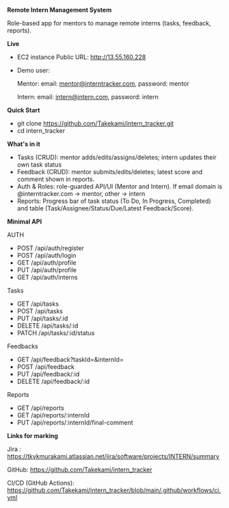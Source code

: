 **Remote Intern Management System**

Role-based app for mentors to manage remote interns (tasks, feedback, reports).

**Live**

* EC2 instance Public URL: http://13.55.160.228

* Demo user:

  Mentor:
    email: mentor@interntracker.com, password: mentor
  
  Intern:
    email: intern@intern.com, password: intern

**Quick Start**

* git clone https://github.com/Takekami/intern_tracker.git
* cd intern_tracker

**What's in it**

* Tasks (CRUD): mentor adds/edits/assigns/deletes; intern updates their own task status
* Feedback (CRUD): mentor submits/edits/deletes; latest score and comment shown in reports.
* Auth & Roles: role-guarded API/UI (Mentor and Intern). If email domain is @interntracker.com -> mentor, other -> intern
* Reports: Progress bar of task status (To Do, In Progress, Completed) and table (Task/Assignee/Status/Due/Latest Feedback/Score).

**Minimal API**

AUTH
* POST /api/auth/register
* POST /api/auth/login
* GET /api/auth/profile
* PUT /api/auth/profile
* GET /api/auth/interns

Tasks
* GET /api/tasks
* POST /api/tasks
* PUT /api/tasks/:id
* DELETE /api/tasks/:id
* PATCH /api/tasks/:id/status

Feedbacks
* GET /api/feedback?taskId=&internId=
* POST /api/feedback
* PUT /api/feedback/:id
* DELETE /api/feedback/:id

Reports
* GET /api/reports
* GET /api/reports/:internId
* PUT /api/reports/:internId/final-comment

**Links for marking**

Jira : https://tkykmurakami.atlassian.net/jira/software/projects/INTERN/summary

GitHub: https://github.com/Takekami/intern_tracker

CI/CD (GitHub Actions): https://github.com/Takekami/intern_tracker/blob/main/.github/workflows/ci.yml
